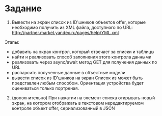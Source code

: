 # Задание

1. Вывести на экран список из ID'шников объектов offer, которые необходимо получить из XML файла, доступного по URL: http://partner.market.yandex.ru/pages/help/YML.xml

Этапы:

- добавить на экран контрол, который отвечает за списки и таблицы
- найти и реализовать способ заполнения этого контрола данными
- реализовать через async/await метод GET для получения данных по URL
- распарсить полученные данные в объектные модели
- вывести список из ID'шников на экран Список из может быть представлен любым способом. Ориентация устройства будет оцениваться только портреная.

2. (дополнительно) При нажатии на элемент списка открывать новый экран, на котором отображать в текстовом нередактируемом контроле объект offer, сериализованный в JSON
